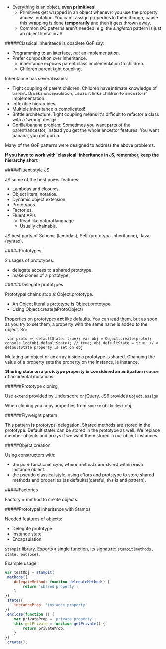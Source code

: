 - Everything is an object, **even primitives**!
  - Primitives get wrapped in an object whenever you use the property access notation. You can't assign properties to them though, cause this wrapping is done **temporarily** and then it gets thrown away.
  - Common OO patterns aren't needed. e.g. the *singleton* pattern is just an object literal in JS.

#####Classical inheritance is obsolete
GoF say:

- Programming to an interface, *not* an implementation.
- Prefer composition over inheritance.
    - inheritance exposes parent class implementation to children. 
   - Children parent tight coupling.

Inheritance has several issues:

- Tight coupling of parent children. Children have intimate knowledge of parent. Breaks encapsulation, cause it links children to ancestors' implementation.
- Inflexible hierarchies.
- Multiple inheritance is complicated!
- Brittle architecture. Tight coupling means it's difficult to refactor a class with a 'wrong' design.
- Gorilla/banana problem: Sometimes you want parts of the parent/ancestor, instead you get the whole ancestor features. You want banana, you get gorilla.

Many of the GoF patterns were designed to address the above problems.

**If you have to work with 'classical' inheritance in JS, remember, keep the hierarchy short**

#####Fluent style JS

JS some of the best power features:

- Lambdas and closures.
- Object literal notation.
- Dynamic object extension.
- Prototypes.
- Factories.
- Fluent APIs
  - Read like natural language
  - Usually chainable. 

JS best parts of Scheme (lambdas), Self (prototypal inheritance), Java (syntax).

#####Prototypes

2 usages of prototypes:

- delegate access to a shared prototype.
- make clones of a prototype.

######Delegate prototypes

Prototypal chains stop at Object.prototype.

- An Object literal's prototype is Object.prototype.
- Using Object.create(aProtoObject)

Properties on prototypes **act** like defaults. You can read them, but as soon as you try to set them, a property with the same name is added to the object. So:

` var proto ={ defaultState: true};
  var obj = Object.create(proto);
  console.log(obj.defaultState); // true;
  obj.defaultState = true; // a defaultState property is set on obj` 

Mutating an object or an array inside a prototype is shared. Changing the value of a property sets the property on the instance, ie instance.

**Sharing state on a prototype property is considered an antipattern** cause of accidental mutations.

######Prototype cloning

Use `extend` provided by Underscore or jQuery. JS6 provides `Object.assign`

When cloning you copy properties from `source` obj to `dest` obj.

######Flyweight pattern

This pattern **is** prototypal delegation. Shared methods are stored in the prototype. Default states can be stored in the prototype as well. We replace member objects and arrays if we want them stored in our object instances.

#####Object creation

Using constructors with: 

- the pure functional style, where methods are stored within each instance object.
- the pseudo classical style, using c'tors and prototype to store shared methods and properties (as defaults)(careful, this is anti pattern).

#####Factories

Factory = method to create objects.

#####Prototypal inheritance with Stamps

Needed features of objects:

- Delegate prototype
- Instance state
- Encapsulation

`Stampit` library. Exports a single function, its signature:
`stampit(methods, state, enclose)`. 

Example usage:

```javascript
var testObj = stampit()
.methods({
	delegateMethod: function delegateMethod() {
        return 'shared property'; 
    }
})
.state({
	instanceProp: 'instance property'
})
.enclose(function () {
	var privateProp = 'private property';
	this.getPrivate = function getPrivate() {
		return privateProp;
	}
})
.create();
```
